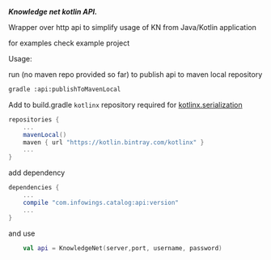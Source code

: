 ***Knowledge net kotlin API.***

Wrapper over http api to simplify usage of KN from Java/Kotlin application

for examples check example project

Usage: 

run (no maven repo provided so far) to publish api to maven local repository 
```bash
gradle :api:publishToMavenLocal
```

Add to build.gradle `kotlinx` repository required for 
[kotlinx.serialization](https://www.google.com/url?sa=t&rct=j&q=&esrc=s&source=web&cd=1&cad=rja&uact=8&ved=2ahUKEwjGpYj4u97dAhWshqYKHRFhDsIQFjAAegQICRAB&url=https%3A%2F%2Fgithub.com%2FKotlin%2Fkotlinx.serialization&usg=AOvVaw2mRyjLFB5sOwgzRudKjYAM)

```groovy
repositories {
    ...
    mavenLocal()
    maven { url "https://kotlin.bintray.com/kotlinx" }
    ...
}
``` 

add dependency

```groovy
dependencies {
    ...
    compile "com.infowings.catalog:api:version"
    ...
}
``` 

and use
```kotlin
    val api = KnowledgeNet(server,port, username, password)
```